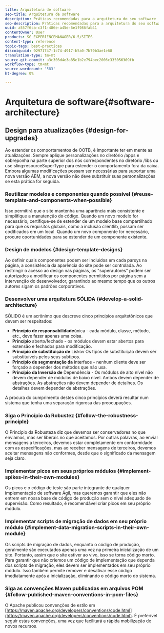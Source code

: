 ```yaml
---
title: Arquitetura de software
seo-title: Arquitetura de software
description: Práticas recomendadas para a arquitetura do seu software
seo-description: Práticas recomendadas para a arquitetura do seu software
uuid: a557f6ca-c3f1-486e-a45e-6e1f986fab41
contentOwner: User
products: SG_EXPERIENCEMANAGER/6.5/SITES
content-type: reference
topic-tags: best-practices
discoiquuid: 92971747-1c74-4917-b5a0-7b79b3ae1e68
translation-type: tm+mt
source-git-commit: a3c303d4e3a85e1b2e794bec2006c335056309fb
workflow-type: tm+mt
source-wordcount: '583'
ht-degree: 0%

---
```



# Arquitetura de software{#software-architecture}

## Design para atualizações {#design-for-upgrades}

Ao estender os comportamentos de OOTB, é importante ter em mente as atualizações. Sempre aplique personalizações no diretório /apps e sobreponha na parte superior dos nós correspondentes no diretório /libs ou use sling:resourceSuperType para estender o comportamento fora da caixa. Embora algumas modificações possam ser necessárias para suportar uma nova versão AEM, a nova versão não deve substituir suas personalizações se esta prática for seguida.

### Reutilizar modelos e componentes quando possível {#reuse-template-and-components-when-possible}

Isso permitirá que o site mantenha uma aparência mais consistente e simplifique a manutenção do código. Quando um novo modelo for necessário, certifique-se de estender de um modelo base compartilhado para que os requisitos globais, como a inclusão clientlib, possam ser codificados em um local. Quando um novo componente for necessário, procure oportunidades para se estender de um componente existente.

### Design de modelos {#design-template-designs}

Ao definir quais componentes podem ser incluídos em cada parsys na página, a consistência da aparência do site pode ser controlada. Ao restringir o acesso ao design nas páginas, os &quot;superautores&quot; podem ser autorizados a modificar os componentes permitidos por página sem a intervenção do desenvolvedor, garantindo ao mesmo tempo que os outros autores sigam os padrões corporativos.

### Desenvolver uma arquitetura SÓLIDA {#develop-a-solid-architecture}

SÓLIDO é um acrônimo que descreve cinco princípios arquitetônicos que devem ser respeitados:

* **Princípio de responsabilidade**&#x200B;única - cada módulo, classe, método, etc., deve fazer apenas uma coisa.
* **Princípio** aberto/fechado - os módulos devem estar abertos para extensão e fechados para modificação.
* **Princípio de substituição de** Liskov Os tipos de substituição devem ser substituíveis pelos seus subtipos.
* **Princípio de segmentação da** interface - nenhum cliente deve ser forçado a depender dos métodos que não usa.
* **Princípio da Inversão de** Dependência - Os módulos de alto nível não devem depender de módulos de baixo nível. Ambos devem depender de abstrações. As abstrações não devem depender de detalhes. Os detalhes devem depender de abstrações.

A procura do cumprimento destes cinco princípios deverá resultar num sistema que tenha uma separação rigorosa das preocupações.

### Siga o Princípio da Robustez {#follow-the-robustness-principle}

O Princípio da Robusteza diz que devemos ser conservadores no que enviamos, mas ser liberais no que aceitamos. Por outras palavras, ao enviar mensagens a terceiros, devemos estar completamente em conformidade com as especificações, mas ao receber mensagens de terceiros, devemos aceitar mensagens não conformes, desde que o significado da mensagem seja claro.

### Implementar picos em seus próprios módulos {#implement-spikes-in-their-own-modules}

Os picos e o código de teste são parte integrante de qualquer implementação de software Ágil, mas queremos garantir que eles não entrem em nossa base de código de produção sem o nível adequado de supervisão. Como resultado, é recomendável criar picos em seu próprio módulo.

### Implementar scripts de migração de dados em seu próprio módulo {#implement-data-migration-scripts-in-their-own-module}

Os scripts de migração de dados, enquanto o código de produção, geralmente são executados apenas uma vez na primeira inicialização de um site. Portanto, assim que o site estiver ao vivo, isso se torna código morto. Para garantir que não criemos um código de implementação que dependa dos scripts de migração, eles devem ser implementados em seu próprio módulo. Isso também permite remover e desativar esse código imediatamente após a inicialização, eliminando o código morto do sistema.

### Siga as convenções Maven publicadas em arquivos POM {#follow-published-maven-conventions-in-pom-files}

O Apache publicou convenções de estilo em [https://maven.apache.org/developers/conventions/code.html](https://maven.apache.org/developers/conventions/code.html). É preferível seguir estas convenções, uma vez que facilitará a rápida mobilização de novos recursos.
